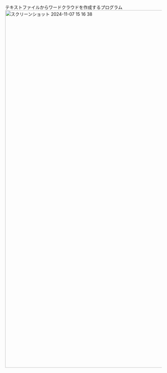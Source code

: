 テキストファイルからワードクラウドを作成するプログラム
<img width="1150" alt="スクリーンショット 2024-11-07 15 16 38" src="https://github.com/user-attachments/assets/e3f4d4f2-ffab-48da-a349-13d197befe0d">
